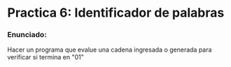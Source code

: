 # Practica 6: Identificador de palabras

### Enunciado:
Hacer un programa que evalue una cadena ingresada o generada para verificar si termina en "01"
